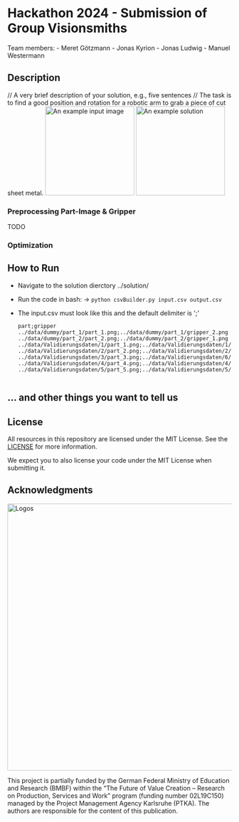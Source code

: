 # Hackathon 2024 - Submission of Group Visionsmiths

Team members:
    - Meret Götzmann
    - Jonas Kyrion
    - Jonas Ludwig
    - Manuel Westermann

## Description
// A very brief description of your solution, e.g., five sentences //
The task is to find a good position and rotation for a robotic arm to grab a piece of cut sheet metal.
<img src="data/dummy/part_1/part_1.png" alt="An example input image" width="200px" /> 
<img src="data/dummy/part_1/visualisation_1.png" alt="An example solution" width="200px" />

### Preprocessing Part-Image & Gripper 

TODO


### Optimization 


## How to Run
- Navigate to the solution dierctory ../solution/

- Run the code in bash:
    ->  `python csvBuilder.py input.csv output.csv`

- The input.csv must look like this and the default delimiter is ';'

    ```csv
    part;gripper
    ../data/dummy/part_1/part_1.png;../data/dummy/part_1/gripper_2.png
    ../data/dummy/part_2/part_2.png;../data/dummy/part_2/gripper_1.png
    ../data/Validierungsdaten/1/part_1.png;../data/Validierungsdaten/1/gripper_2.png
    ../data/Validierungsdaten/2/part_2.png;../data/Validierungsdaten/2/gripper_1.png
    ../data/Validierungsdaten/3/part_3.png;../data/Validierungsdaten/6/gripper_4.png
    ../data/Validierungsdaten/4/part_4.png;../data/Validierungsdaten/4/gripper_5.png
    ../data/Validierungsdaten/5/part_5.png;../data/Validierungsdaten/5/gripper_3.png


## ... and other things you want to tell us



## License

All resources in this repository are licensed under the MIT License. See the [LICENSE](LICENSE) for more information.

We expect you to also license your code under the MIT License when submitting it.

## Acknowledgments

<img src="doc/logos-all.png" alt="Logos" width="600px" />

This project is partially funded by the German Federal Ministry of Education and Research (BMBF) within the “The Future of Value Creation – Research on Production, Services and Work” program (funding number 02L19C150) managed by the Project Management Agency Karlsruhe (PTKA).
The authors are responsible for the content of this publication.

